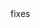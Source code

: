 <!-- UI Elements:
.env
Logo
Two rows for category (clickable)
Navbar within login form (global navbar)
Validation for signup page (mobile and password) -- priority
UI design for login & signup pages
UI design for "No Data Found" scenario
Cards UI design
Footer design
Error boundary implementation -- priority 
Timer for notifications --
UI design for cart
UI design for empty cart state
Adding quantity field in user orders -- priority
Admin initial page design
Admin table with reverse sorting
Full UI design for admin section
Modal UI design
Total price
Bugs:

"Add to Cart" displays 2 items for guest users -- fixed
User needs to refresh for cart updates -- seems fix
Product images not updating --> fixes